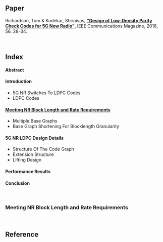 
## Paper 
Richardson, Tom & Kudekar, Shrinivas, <a href="https://ieeexplore.ieee.org/document/8316763">**"Design of Low-Density Parity Check Codes for 5G New Radio"**</a>, IEEE Communications Magazine, 2018, 56. 28-34.    

</br>

## Index
#### Abstract
#### Introduction    
- 5G NR Switches To LDPC Codes    
- LDPC Codes
#### [Meeting NR Block Length and Rate Requirements](#meeting-nr-block-length-and-rate-requirements)
- Multiple Base Graphs
- Base Graph Shortening For Blocklength Granularity
#### 5G NR LDPC Design Details
- Structure Of The Code Graph
- Extension Structure
- Lifting Design
#### Performance Results
#### Conclusion 

</br>

### Meeting NR Block Length and Rate Requirements


</br>

## Reference
